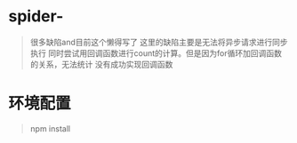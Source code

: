 # spider-
> 很多缺陷and目前这个懒得写了
> 这里的缺陷主要是无法将异步请求进行同步执行
> 同时尝试用回调函数进行count的计算。但是因为for循环加回调函数的关系，无法统计
> 没有成功实现回调函数


# 环境配置
> npm install 
